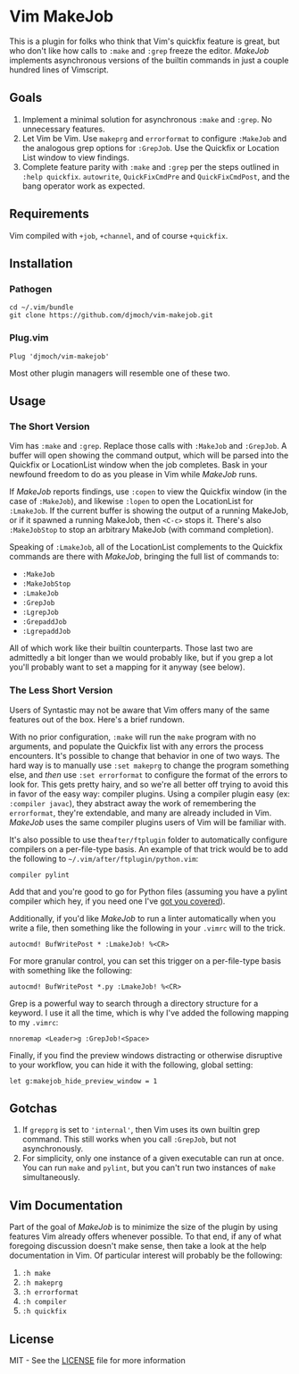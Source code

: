 # Vim MakeJob

This is a plugin for folks who think that Vim's quickfix feature is
great, but who don't like how calls to `:make` and `:grep` freeze the
editor. _MakeJob_ implements asynchronous versions of the builtin
commands in just a couple hundred lines of Vimscript.

## Goals
1. Implement a minimal solution for asynchronous `:make` and `:grep`.
   No unnecessary features.
2. Let Vim be Vim. Use `makeprg` and `errorformat` to configure
   `:MakeJob` and the analogous grep options for `:GrepJob`. Use the
   Quickfix or Location List window to view findings.
3. Complete feature parity with `:make` and `:grep` per the steps
   outlined in `:help quickfix`. `autowrite`, `QuickFixCmdPre` and
   `QuickFixCmdPost`, and the bang operator work as expected.

## Requirements
Vim compiled with `+job`, `+channel`, and of course `+quickfix`.

## Installation
### Pathogen
`cd ~/.vim/bundle`   
`git clone https://github.com/djmoch/vim-makejob.git`

### Plug.vim
`Plug 'djmoch/vim-makejob'`

Most other plugin managers will resemble one of these two.

## Usage
### The Short Version
Vim has `:make` and `:grep`. Replace those calls with `:MakeJob` and
`:GrepJob`. A buffer will open showing the command output, which will
be parsed into the Quickfix or LocationList window when the job
completes. Bask in your newfound freedom to do as you please in Vim
while _MakeJob_ runs.

If _MakeJob_ reports findings, use `:copen` to view the Quickfix window
(in the case of `:MakeJob`), and likewise `:lopen` to open the LocationList
for `:LmakeJob`. If the current buffer is showing the output of a
running MakeJob, or if it spawned a running MakeJob, then `<C-c>` stops
it. There's also `:MakeJobStop` to stop an arbitrary MakeJob (with
command completion).

Speaking of `:LmakeJob`, all of the LocationList complements to the
Quickfix commands are there with _MakeJob_, bringing the full list of
commands to:

- `:MakeJob`
- `:MakeJobStop`
- `:LmakeJob`
- `:GrepJob`
- `:LgrepJob`
- `:GrepaddJob`
- `:LgrepaddJob`

All of which work like their builtin counterparts. Those last two are
admittedly a bit longer than we would probably like, but if you grep a
lot you'll probably want to set a mapping for it anyway (see below).

### The Less Short Version
Users of Syntastic may not be aware that Vim offers many of the same
features out of the box. Here's a brief rundown.

With no prior configuration, `:make` will run the `make` program with no
arguments, and populate the Quickfix list with any errors the process
encounters. It's possible to change that behavior in one of two ways.
The hard way is to manually use `:set makeprg` to change the program 
something else, and _then_ use `:set errorformat` to configure the
format of the errors to look for. This gets pretty hairy, and so
we're all better off trying to avoid this in favor of the easy way:
compiler plugins. Using a compiler plugin easy (ex: `:compiler javac`),
they abstract away the work of remembering the `errorformat`, they're
extendable, and many are already included in Vim. _MakeJob_ uses the
same compiler plugins users of Vim will be familiar with.

It's also possible to use the`after/ftplugin` folder to automatically
configure compilers on a per-file-type basis. An example of that trick
would be to add the following to `~/.vim/after/ftplugin/python.vim`:

`compiler pylint`

Add that and you're good to go for Python files (assuming you have a
pylint compiler which hey, if you need one I've [got you
covered](http://github.com/djmoch/vim-compiler)).

Additionally, if you'd like _MakeJob_ to run a linter automatically when
you write a file, then something like the following in your `.vimrc`
will to the trick.

`autocmd! BufWritePost * :LmakeJob! %<CR>`

For more granular control, you can set this trigger on a per-file-type
basis with something like the following:

`autocmd! BufWritePost *.py :LmakeJob! %<CR>`

Grep is a powerful way to search through a directory structure for a
keyword. I use it all the time, which is why I've added the following
mapping to my `.vimrc`:

`nnoremap <Leader>g :GrepJob!<Space>`

Finally, if you find the preview windows distracting or otherwise
disruptive to your workflow, you can hide it with the following, global
setting:

`let g:makejob_hide_preview_window = 1`

## Gotchas
1. If `grepprg` is set to `'internal'`, then Vim uses its own builtin grep
   command. This still works when you call `:GrepJob`, but not
   asynchronously.
2. For simplicity, only one instance of a given executable can run at
   once. You can run `make` and `pylint`, but you can't run two
   instances of `make` simultaneously.

## Vim Documentation
Part of the goal of _MakeJob_ is to minimize the size of the plugin by
using features Vim already offers whenever possible. To that end, if
any of what foregoing discussion doesn't make sense, then take a look at
the help documentation in Vim. Of particular interest will probably
be the following:

1. `:h make`
2. `:h makeprg`
3. `:h errorformat`
4. `:h compiler`
5. `:h quickfix`

## License
MIT - See the [LICENSE](/LICENSE) file for more information
